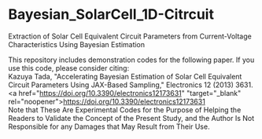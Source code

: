# Bayesian_SolarCell_1D-Citrcuit
Extraction of Solar Cell Equivalent Circuit Parameters from Current-Voltage Characteristics Using Bayesian Estimation

This repository includes demonstration codes for the following paper. If you use this code, please consider citing:<br>
Kazuya Tada, "Accelerating Bayesian Estimation of Solar Cell Equivalent Circuit Parameters Using JAX-Based Sampling," Electronics 12 (2013) 3631. <br>
<a href="https://doi.org/10.3390/electronics12173631" "target="_blank" rel="noopener">https://doi.org/10.3390/electronics12173631</a><br>
Note that These Are Experimental Codes for the Purpose of Helping the Readers to Validate the Concept of the Present Study, and the Author Is Not Responsible for any Damages that May Result from Their Use.
